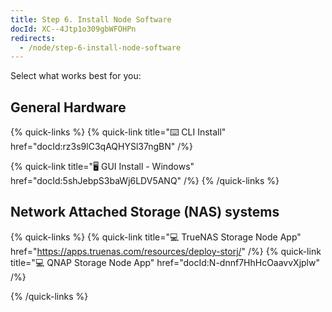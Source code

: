 ```yaml
---
title: Step 6. Install Node Software
docId: XC--4Jtp1o309gbWFOHPn
redirects:
  - /node/step-6-install-node-software
---
```


Select what works best for you:

## General Hardware

{% quick-links %}
{% quick-link title="⌨️ CLI Install" href="docId:rz3s9lC3qAQHYSl37ngBN" /%}

{% quick-link title="🖥 GUI Install - Windows" href="docId:5shJebpS3baWj6LDV5ANQ" /%}
{% /quick-links %}

## Network Attached Storage (NAS) systems

{% quick-links %}
{% quick-link title="💻 TrueNAS Storage Node App" href="https://apps.truenas.com/resources/deploy-storj/" /%}
{% quick-link title="💻 QNAP Storage Node App" href="docId:N-dnnf7HhHcOaavvXjplw" /%}

{% /quick-links %}
